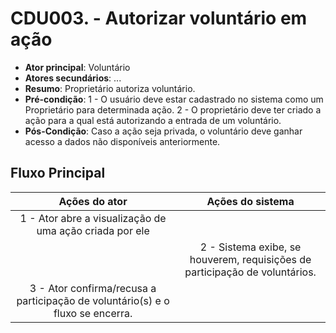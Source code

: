 # CDU003. - Autorizar voluntário em ação

- **Ator principal**: Voluntário
- **Atores secundários**: ...
- **Resumo**: Proprietário autoriza voluntário.
- **Pré-condição**: 1 - O usuário deve estar cadastrado no sistema como um Proprietário para determinada ação. 2 - O proprietário deve ter criado a ação para a qual está autorizando a entrada de um voluntário.
- **Pós-Condição**: Caso a ação seja privada, o voluntário deve ganhar acesso a dados não disponíveis anteriormente.

## Fluxo Principal

| Ações do ator | Ações do sistema |
| :-----------------: | :-----------------: |
| 1 - Ator abre a visualização de uma ação criada por ele | |  
|  | 2 - Sistema exibe, se houverem, requisições de participação de voluntários. |
| 3 - Ator confirma/recusa a participação de voluntário(s) e o fluxo se encerra. | |

